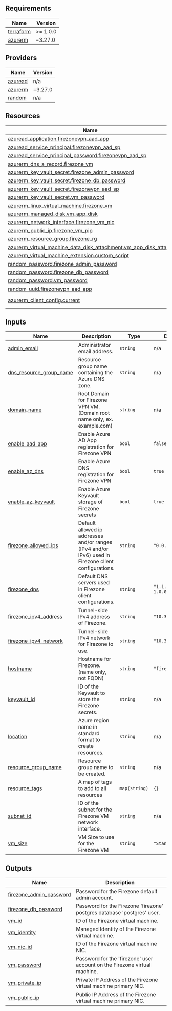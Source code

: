 <!-- BEGIN_TF_DOCS -->
## Requirements

| Name | Version |
|------|---------|
| <a name="requirement_terraform"></a> [terraform](#requirement\_terraform) | >= 1.0.0 |
| <a name="requirement_azurerm"></a> [azurerm](#requirement\_azurerm) | =3.27.0 |

## Providers

| Name | Version |
|------|---------|
| <a name="provider_azuread"></a> [azuread](#provider\_azuread) | n/a |
| <a name="provider_azurerm"></a> [azurerm](#provider\_azurerm) | =3.27.0 |
| <a name="provider_random"></a> [random](#provider\_random) | n/a |


## Resources

| Name | Type |
|------|------|
| [azuread_application.firezonevpn_aad_app](https://registry.terraform.io/providers/hashicorp/azuread/latest/docs/resources/application) | resource |
| [azuread_service_principal.firezonevpn_aad_sp](https://registry.terraform.io/providers/hashicorp/azuread/latest/docs/resources/service_principal) | resource |
| [azuread_service_principal_password.firezonevpn_aad_sp](https://registry.terraform.io/providers/hashicorp/azuread/latest/docs/resources/service_principal_password) | resource |
| [azurerm_dns_a_record.firezone_vm](https://registry.terraform.io/providers/hashicorp/azurerm/3.27.0/docs/resources/dns_a_record) | resource |
| [azurerm_key_vault_secret.firezone_admin_password](https://registry.terraform.io/providers/hashicorp/azurerm/3.27.0/docs/resources/key_vault_secret) | resource |
| [azurerm_key_vault_secret.firezone_db_password](https://registry.terraform.io/providers/hashicorp/azurerm/3.27.0/docs/resources/key_vault_secret) | resource |
| [azurerm_key_vault_secret.firezonevpn_aad_sp](https://registry.terraform.io/providers/hashicorp/azurerm/3.27.0/docs/resources/key_vault_secret) | resource |
| [azurerm_key_vault_secret.vm_password](https://registry.terraform.io/providers/hashicorp/azurerm/3.27.0/docs/resources/key_vault_secret) | resource |
| [azurerm_linux_virtual_machine.firezone_vm](https://registry.terraform.io/providers/hashicorp/azurerm/3.27.0/docs/resources/linux_virtual_machine) | resource |
| [azurerm_managed_disk.vm_app_disk](https://registry.terraform.io/providers/hashicorp/azurerm/3.27.0/docs/resources/managed_disk) | resource |
| [azurerm_network_interface.firezone_vm_nic](https://registry.terraform.io/providers/hashicorp/azurerm/3.27.0/docs/resources/network_interface) | resource |
| [azurerm_public_ip.firezone_vm_pip](https://registry.terraform.io/providers/hashicorp/azurerm/3.27.0/docs/resources/public_ip) | resource |
| [azurerm_resource_group.firezone_rg](https://registry.terraform.io/providers/hashicorp/azurerm/3.27.0/docs/resources/resource_group) | resource |
| [azurerm_virtual_machine_data_disk_attachment.vm_app_disk_attach](https://registry.terraform.io/providers/hashicorp/azurerm/3.27.0/docs/resources/virtual_machine_data_disk_attachment) | resource |
| [azurerm_virtual_machine_extension.custom_script](https://registry.terraform.io/providers/hashicorp/azurerm/3.27.0/docs/resources/virtual_machine_extension) | resource |
| [random_password.firezone_admin_password](https://registry.terraform.io/providers/hashicorp/random/latest/docs/resources/password) | resource |
| [random_password.firezone_db_password](https://registry.terraform.io/providers/hashicorp/random/latest/docs/resources/password) | resource |
| [random_password.vm_password](https://registry.terraform.io/providers/hashicorp/random/latest/docs/resources/password) | resource |
| [random_uuid.firezonevpn_aad_app](https://registry.terraform.io/providers/hashicorp/random/latest/docs/resources/uuid) | resource |
| [azurerm_client_config.current](https://registry.terraform.io/providers/hashicorp/azurerm/3.27.0/docs/data-sources/client_config) | data source |

## Inputs

| Name | Description | Type | Default | Required |
|------|-------------|------|---------|:--------:|
| <a name="input_admin_email"></a> [admin\_email](#input\_admin\_email) | Administrator email address. | `string` | n/a | yes |
| <a name="input_dns_resource_group_name"></a> [dns\_resource\_group\_name](#input\_dns\_resource\_group\_name) | Resource group name containing the Azure DNS zone. | `string` | n/a | if enable_az_dns=true |
| <a name="input_domain_name"></a> [domain\_name](#input\_domain\_name) | Root Domain for Firezone VPN VM. (Domain root name only, ex. example.com) | `string` | n/a | yes |
| <a name="input_enable_aad_app"></a> [enable\_aad\_app](#input\_enable\_aad\_app) | Enable Azure AD App registration for Firezone VPN | `bool` | `false` | no |
| <a name="input_enable_az_dns"></a> [enable\_az\_dns](#input\_enable\_az\_dns) | Enable Azure DNS registration for Firezone VPN | `bool` | `true` | no |
| <a name="input_enable_az_keyvault"></a> [enable\_az\_keyvault](#input\_enable\_az\_keyvault) | Enable Azure Keyvault storage of Firezone secrets | `bool` | `true` | no |
| <a name="input_firezone_allowed_ips"></a> [firezone\_allowed\_ips](#input\_firezone\_allowed\_ips) | Default allowed ip addresses and/or ranges (IPv4 and/or IPv6) used in Firezone client configurations. | `string` | `"0.0.0.0, ::/0"` | no |
| <a name="input_firezone_dns"></a> [firezone\_dns](#input\_firezone\_dns) | Default DNS servers used in Firezone client configurations. | `string` | `"1.1.1.1, 1.0.0.1"` | no |
| <a name="input_firezone_ipv4_address"></a> [firezone\_ipv4\_address](#input\_firezone\_ipv4\_address) | Tunnel-side IPv4 address of Firezone. | `string` | `"10.3.2.1"` | no |
| <a name="input_firezone_ipv4_network"></a> [firezone\_ipv4\_network](#input\_firezone\_ipv4\_network) | Tunnel-side IPv4 network for Firezone to use. | `string` | `"10.3.2.0/24"` | no |
| <a name="input_hostname"></a> [hostname](#input\_hostname) | Hostname for Firezone. (name only, not FQDN) | `string` | `"firezone"` | no |
| <a name="input_keyvault_id"></a> [keyvault\_id](#input\_keyvault\_id) | ID of the Keyvault to store the Firezone secrets. | `string` | n/a | yes |
| <a name="input_location"></a> [location](#input\_location) | Azure region name in standard format to create resources. | `string` | n/a | yes |
| <a name="input_resource_group_name"></a> [resource\_group\_name](#input\_resource\_group\_name) | Resource group name to be created. | `string` | n/a | yes |
| <a name="input_resource_tags"></a> [resource\_tags](#input\_resource\_tags) | A map of tags to add to all resources | `map(string)` | `{}` | no |
| <a name="input_subnet_id"></a> [subnet\_id](#input\_subnet\_id) | ID of the subnet for the Firezone VM network interface. | `string` | n/a | yes |
| <a name="input_vm_size"></a> [vm\_size](#input\_vm\_size) | VM Size to use for the Firezone VM | `string` | `"Standard_B1ms"` | no |

## Outputs

| Name | Description |
|------|-------------|
| <a name="output_firezone_admin_password"></a> [firezone\_admin\_password](#output\_firezone\_admin\_password) | Password for the Firezone default admin account. |
| <a name="output_firezone_db_password"></a> [firezone\_db\_password](#output\_firezone\_db\_password) | Password for the Firezone 'firezone' postgres database 'postgres' user. |
| <a name="output_vm_id"></a> [vm\_id](#output\_vm\_id) | ID of the Firezone virtual machine. |
| <a name="output_vm_identity"></a> [vm\_identity](#output\_vm\_identity) | Managed Identity of the Firezone virtual machine. |
| <a name="output_vm_nic_id"></a> [vm\_nic\_id](#output\_vm\_nic\_id) | ID of the Firezone virtual machine NIC. |
| <a name="output_vm_password"></a> [vm\_password](#output\_vm\_password) | Password for the 'firezone' user account on the Firezone virtual machine. |
| <a name="output_vm_private_ip"></a> [vm\_private\_ip](#output\_vm\_private\_ip) | Private IP Address of the Firezone virtual machine primary NIC. |
| <a name="output_vm_public_ip"></a> [vm\_public\_ip](#output\_vm\_public\_ip) | Public IP Address of the Firezone virtual machine primary NIC. |
<!-- END_TF_DOCS -->

